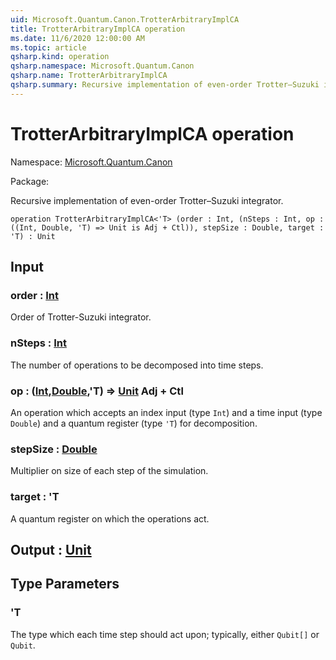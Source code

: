 ```yaml
---
uid: Microsoft.Quantum.Canon.TrotterArbitraryImplCA
title: TrotterArbitraryImplCA operation
ms.date: 11/6/2020 12:00:00 AM
ms.topic: article
qsharp.kind: operation
qsharp.namespace: Microsoft.Quantum.Canon
qsharp.name: TrotterArbitraryImplCA
qsharp.summary: Recursive implementation of even-order Trotter–Suzuki integrator.
---
```


# TrotterArbitraryImplCA operation

Namespace: [Microsoft.Quantum.Canon](xref:Microsoft.Quantum.Canon)

Package: [](https://nuget.org/packages/)


Recursive implementation of even-order Trotter–Suzuki integrator.

```qsharp
operation TrotterArbitraryImplCA<'T> (order : Int, (nSteps : Int, op : ((Int, Double, 'T) => Unit is Adj + Ctl)), stepSize : Double, target : 'T) : Unit
```


## Input

### order : [Int](xref:microsoft.quantum.lang-ref.int)

Order of Trotter-Suzuki integrator.


### nSteps : [Int](xref:microsoft.quantum.lang-ref.int)

The number of operations to be decomposed into time steps.


### op : ([Int](xref:microsoft.quantum.lang-ref.int),[Double](xref:microsoft.quantum.lang-ref.double),'T) => [Unit](xref:microsoft.quantum.lang-ref.unit) Adj + Ctl

An operation which accepts an index input (type `Int`) and a timeinput (type `Double`) and a quantum register (type `'T`) for decomposition.


### stepSize : [Double](xref:microsoft.quantum.lang-ref.double)

Multiplier on size of each step of the simulation.


### target : 'T

A quantum register on which the operations act.



## Output : [Unit](xref:microsoft.quantum.lang-ref.unit)



## Type Parameters

### 'T

The type which each time step should act upon; typically, either`Qubit[]` or `Qubit`.